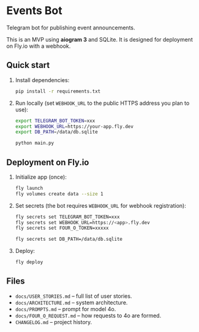 # Events Bot

Telegram bot for publishing event announcements.

This is an MVP using **aiogram 3** and SQLite. It is designed for deployment on
Fly.io with a webhook.

## Quick start

1. Install dependencies:
   ```bash
   pip install -r requirements.txt
   ```

2. Run locally (set `WEBHOOK_URL` to the public HTTPS address you plan to use):
   ```bash
   export TELEGRAM_BOT_TOKEN=xxx
   export WEBHOOK_URL=https://your-app.fly.dev
   export DB_PATH=/data/db.sqlite

   python main.py
   ```

## Deployment on Fly.io

1. Initialize app (once):
   ```bash
   fly launch
   fly volumes create data --size 1
   ```

2. Set secrets (the bot requires `WEBHOOK_URL` for webhook registration):

   ```bash
   fly secrets set TELEGRAM_BOT_TOKEN=xxx
   fly secrets set WEBHOOK_URL=https://<app>.fly.dev
   fly secrets set FOUR_O_TOKEN=xxxxx

   fly secrets set DB_PATH=/data/db.sqlite

   ```
3. Deploy:
   ```bash
   fly deploy
   ```

## Files
- `docs/USER_STORIES.md` – full list of user stories.
- `docs/ARCHITECTURE.md` – system architecture.
- `docs/PROMPTS.md` – prompt for model 4o.
- `docs/FOUR_O_REQUEST.md` – how requests to 4o are formed.
- `CHANGELOG.md` – project history.

